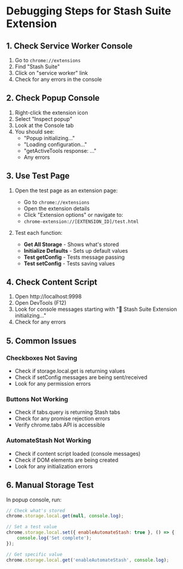 # Debugging Steps for Stash Suite Extension

## 1. Check Service Worker Console

1. Go to `chrome://extensions`
2. Find "Stash Suite"
3. Click on "service worker" link
4. Check for any errors in the console

## 2. Check Popup Console

1. Right-click the extension icon
2. Select "Inspect popup"
3. Look at the Console tab
4. You should see:
   - "Popup initializing..."
   - "Loading configuration..."
   - "getActiveTools response: ..."
   - Any errors

## 3. Use Test Page

1. Open the test page as an extension page:
   - Go to `chrome://extensions`
   - Open the extension details
   - Click "Extension options" or navigate to:
   - `chrome-extension://[EXTENSION_ID]/test.html`

2. Test each function:
   - **Get All Storage** - Shows what's stored
   - **Initialize Defaults** - Sets up default values
   - **Test getConfig** - Tests message passing
   - **Test setConfig** - Tests saving values

## 4. Check Content Script

1. Open http://localhost:9998
2. Open DevTools (F12)
3. Look for console messages starting with "🚀 Stash Suite Extension initializing..."
4. Check for any errors

## 5. Common Issues

### Checkboxes Not Saving
- Check if storage.local.get is returning values
- Check if setConfig messages are being sent/received
- Look for any permission errors

### Buttons Not Working
- Check if tabs.query is returning Stash tabs
- Check for any promise rejection errors
- Verify chrome.tabs API is accessible

### AutomateStash Not Working
- Check if content script loaded (console messages)
- Check if DOM elements are being created
- Look for any initialization errors

## 6. Manual Storage Test

In popup console, run:
```javascript
// Check what's stored
chrome.storage.local.get(null, console.log);

// Set a test value
chrome.storage.local.set({ enableAutomateStash: true }, () => {
    console.log('Set complete');
});

// Get specific value
chrome.storage.local.get('enableAutomateStash', console.log);
```